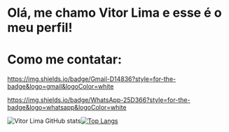 # Olá, me chamo Vitor Lima e esse é o meu perfil!

# Como me contatar:
https://img.shields.io/badge/Gmail-D14836?style=for-the-badge&logo=gmail&logoColor=white

https://img.shields.io/badge/WhatsApp-25D366?style=for-the-badge&logo=whatsapp&logoColor=white

![Vitor Lima GitHub stats](https://github-readme-stats.vercel.app/api?username=Vitoroturan2905&show_icons=true&theme=synthwave)[![Top Langs](https://github-readme-stats.vercel.app/api/top-langs/?username=Vitoroturan2905&layout=compact)](https://github.com/Vitoroturan2905/github-readme-stats) 
